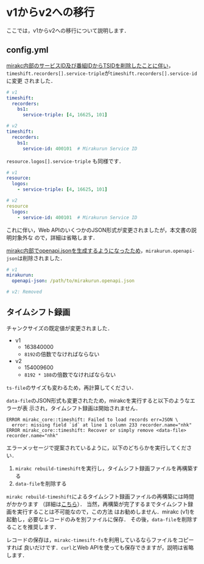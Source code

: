 # v1からv2への移行

ここでは，v1からv2への移行について説明します．

## config.yml

[mirakc内部のサービスID及び番組IDからTSIDを削除したことに伴い](https://github.com/mirakc/mirakc/issues/690)，
`timeshift.recorders[].service-triple`が`timeshift.recorders[].service-id`に変更
されました．

```yaml
# v1
timeshift:
  recorders:
    bs1:
      service-triple: [4, 16625, 101]

# v2
timeshift:
  recorders:
    bs1:
      service-id: 400101  # Mirakurun Service ID
```

`resource.logos[].service-triple` も同様です．

```yaml
# v1
resource:
  logos:
    - service-triple: [4, 16625, 101]

# v2
resource
  logos:
    - service-id: 400101  # Mirakurun Service ID
```

これに伴い，Web APIのいくつかのJSON形式が変更されましたが，本文書の説明対象外な
ので，詳細は省略します．

[mirakc内部でopenapi.jsonを生成するようになったため](https://github.com/mirakc/mirakc/issues/623)，`mirakurun.openapi-json`は削除されました．

```yaml
# v1
mirakurun:
  openapi-json: /path/to/mirakurun.openapi.json

# v2: Removed
```

## タイムシフト録画

チャンクサイズの既定値が変更されました．

* v1
  * 163840000
  * `8192`の倍数でなければならない
* v2
  * 154009600
  * `8192 * 188`の倍数でなければならない

`ts-file`のサイズも変わるため，再計算してください．

`data-file`のJSON形式も変更されたため，mirakcを実行すると以下のようなエラーが表
示され，タイムシフト録画は開始されません．

```
ERROR mirakc_core::timeshift: Failed to load records err=JSON \
  error: missing field `id` at line 1 column 233 recorder.name="nhk"
ERROR mirakc_core::timeshift: Recover or simply remove <data-file> recorder.name="nhk"
```

エラーメッセージで提案されているように，以下のどちらかを実行してください．

1. `mirakc rebuild-timeshift`を実行し，タイムシフト録画ファイルを再構築する
2. `data-file`を削除する

`mirakc rebuild-timeshift`によるタイムシフト録画ファイルの再構築には時間がかかります
（詳細は[こちら](https://github.com/mirakc/mirakc/issues/690#issuecomment-1384949952)）．
当然，再構築が完了するまでタイムシフト録画を実行することは不可能なので，この方法
はお勧めしません．mirakc (v1)を起動し，必要なレコードのみを別ファイルに保存．
その後，`data-file`を削除することを推奨します．

レコードの保存は，`mirakc-timesift-fs`を利用しているならファイルをコピーすれば
良いだけです．`curl`とWeb APIを使っても保存できますが，説明は省略します．
